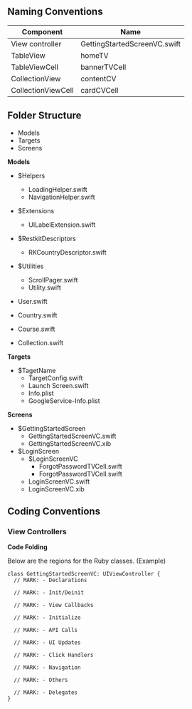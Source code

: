 <h2>Naming Conventions</h2>

|Component|Name|
|---|---|
|View controller|GettingStartedScreenVC.swift|
|TableView|homeTV|
|TableViewCell|bannerTVCell|
|CollectionView|contentCV|
|CollectionViewCell|cardCVCell|


<h2>Folder Structure</h2>

* Models
* Targets
* Screens

**Models**

* $Helpers
  * LoadingHelper.swift
  * NavigationHelper.swift
* $Extensions 
  * UILabelExtension.swift
* $RestkitDescriptors 
  * RKCountryDescriptor.swift
* $Utilities
  * ScrollPager.swift 
  * Utility.swift

* User.swift
* Country.swift
* Course.swift
* Collection.swift 

**Targets**

* $TagetName 
  * TargetConfig.swift
  * Launch Screen.swift
  * Info.plist
  * GoogleService-Info.plist

**Screens**
* $GettingStartedScreen
  * GettingStartedScreenVC.swift
  * GettingStartedScreenVC.xib
* $LoginScreen
  * $LoginScreenVC
    * ForgotPasswordTVCell.swift
    * ForgotPasswordTVCell.swift
  * LoginScreenVC.swift
  * LoginScreenVC.xib
  

<h2>Coding Conventions</h2>

<h3>View Controllers</h3>

**Code Folding**

Below are the regions for the Ruby classes. (Example)

    class GettingStartedScreenVC: UIViewController {
      // MARK: - Declarations
      
      // MARK: - Init/Deinit

      // MARK: - View Callbacks

      // MARK: - Initialize

      // MARK: - API Calls

      // MARK: - UI Updates

      // MARK: - Click Handlers

      // MARK: - Navigation

      // MARK: - Others

      // MARK: - Delegates
    }
